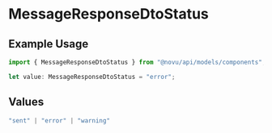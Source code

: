 # MessageResponseDtoStatus

## Example Usage

```typescript
import { MessageResponseDtoStatus } from "@novu/api/models/components";

let value: MessageResponseDtoStatus = "error";
```

## Values

```typescript
"sent" | "error" | "warning"
```